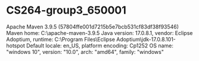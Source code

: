 # CS264-group3_650001
Apache Maven 3.9.5 (57804ffe001d7215b5e7bcb531cf83df38f93546)
Maven home: C:\apache-maven-3.9.5
Java version: 17.0.8.1, vendor: Eclipse Adoptium, runtime: C:\Program Files\Eclipse Adoptium\jdk-17.0.8.101-hotspot
Default locale: en_US, platform encoding: Cp1252
OS name: "windows 10", version: "10.0", arch: "amd64", family: "windows"